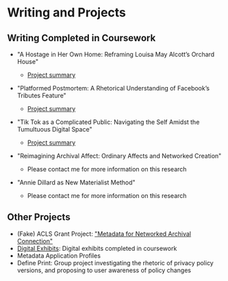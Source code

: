 # Writing and Projects 

## Writing Completed in Coursework
* "A Hostage in Her Own Home: Reframing Louisa May Alcott’s Orchard House"
    * [Project summary](projects-and-work/project-samples/aHostageInHerOwnHome.md)

* "Platformed Postmortem: A Rhetorical Understanding of Facebook’s Tributes Feature"
    * [Project summary](projects-and-work/project-samples/platformedPostmortem.md)

* "Tik Tok as a Complicated Public: Navigating the Self Amidst the Tumultuous Digital Space"
    * [Project summary](projects-and-work/project-samples/tikTokAsPublic.md)

* "Reimagining Archival Affect: Ordinary Affects and Networked Creation"
    * Please contact me for more information on this research

* "Annie Dillard as New Materialist Method"
    * Please contact me for more information on this research

## Other Projects
* (Fake) ACLS Grant Project: ["Metadata for Networked Archival Connection"](projects-and-work/project-samples/ACLSGrant.md)
* [Digital Exhibits](digital-exhibits.md): Digital exhibits completed in coursework
* Metadata Application Profiles
* Define Print: Group project investigating the rhetoric of privacy policy versions, and proposing to user awareness of policy changes
